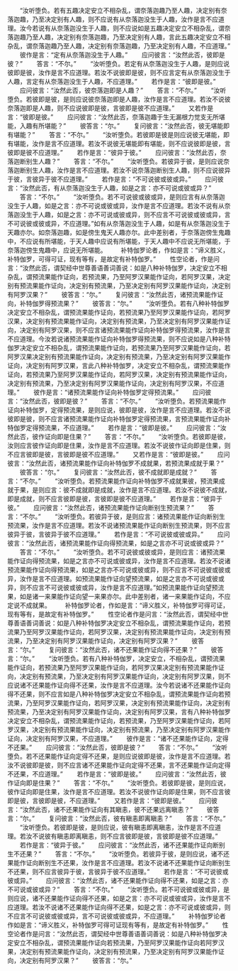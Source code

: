 <!-- { "loadSidebar": true } -->
　　“汝听堕负。若有五趣决定安立不相杂乱，谓奈落迦趣乃至人趣，决定别有奈落迦趣，乃至决定别有人趣，则不应说有从奈落迦没生于人趣，汝作是言不应道理。汝今若说有从奈落迦没生于人趣，则不应说如是五趣决定安立不相杂乱，谓奈落迦趣乃至人趣，决定别有奈落迦趣，乃至决定别有人趣，言此五趣决定安立不相杂乱，谓奈落迦趣乃至人趣，决定别有奈落迦趣，乃至决定别有人趣，不应道理。”
　　彼作是言：“定有从奈落迦没生于人趣。”
　　应问彼言：“汝然此否，彼即是彼？”
　　答言：“不尔。”
　　“汝听堕负。若定有从奈落迦没生于人趣，是则应说彼即是彼，汝作是言不应道理。若汝不说彼即是彼，则不应言定有从奈落迦没生于人趣，言定有从奈落迦没生于人趣，不应道理。”
　　若作是言：“彼即是彼。”
　　应问彼言：“汝然此否，彼奈落迦即是人趣？”
　　答言：“不尔。”
　　“汝听堕负。若彼即是彼，是则应说彼奈落迦即是人趣，汝作是言不应道理。若汝不说彼奈落迦即是人趣，则不应说彼即是彼，言彼即是彼不应道理。”
　　又若作是言：“彼即是彼。”
　　应问彼言：“汝然此否，奈落迦趣于生无漏根力觉支无所堪能，入趣有所堪能？”
　　彼答言：“尔。”
　　复问彼言：“汝然此否，彼无堪能即有堪能？”
　　答言：“不尔。”
　　“汝听堕负。若彼即是彼是则应说彼无堪能，即有堪能，汝作是言不应道理。若汝不说彼无堪能即有堪能，则不应说彼即是彼，言彼即是彼不应道理。”
　　若作是言：“彼异于彼。”
　　应问彼言：“汝然此否，奈落迦断别生人趣？”
　　答言：“不尔。”
　　“汝听堕负。若彼异于彼，是则应说奈落迦断别生人趣，汝作是言不应道理。若汝不说奈落迦断别生人趣，则不应说彼异于彼，言彼异于彼不应道理。”
　　若作是言：“不可说彼或彼或异。”
　　应问彼言：“汝然此否，有从奈落迦没生于人趣，如是之言：亦不可说或彼或异？”
　　答言：“不尔。”
　　“汝听堕负。若不可说彼或彼或异，是则应言有从奈落迦没生于人趣，如是之言：亦不可说或彼或异，汝作是言不应道理。若汝不说有从奈落迦没生于人趣，如是之言：亦不可说或彼或异，则不应言不可说彼或彼或异，言不可说彼或彼或异，不应道理。”如有从奈落迦没生于人趣，如是有从奈落迦没生于天趣亦尔。如奈落迦趣，如是傍生鬼天人趣亦尔。此中差别者，于奈落迦傍生鬼趣中，不应说有所堪能，于天人趣中应说有所堪能，于天人趣中不应说无所堪能，于奈落迦傍生鬼趣中，应说无所堪能。
　　补特伽罗论者，作如是言：“谛义胜义，补特伽罗，可得可证，现有等有，是故定有补特伽罗。”
　　性空论者，作是问言：“汝然此否，谓契经中世尊善语善词善说：如是八种补特伽罗，决定安立不相杂乱，谓预流果能作证向，若预流果，乃至阿罗汉果能作证向，若阿罗汉果，决定别有预流果能作证向，决定别有预流果，乃至决定别有阿罗汉果能作证向，决定别有阿罗汉果？”
　　彼答言：“尔。”
　　复问彼言：“汝然此否，诸预流果能作证向，补特伽罗得预流果？”
　　彼答言：“尔。”
　　“汝听堕负。若有八种补特伽罗决定安立不相杂乱，谓预流果能作证向，若预流果乃至阿罗汉果能作证向，若阿罗汉果，决定别有预流果能作证向，决定别有预流果，乃至决定别有阿罗汉果能作证向，决定别有阿罗汉果，则不应言诸预流果能作证向补特伽罗得预流果，汝作是言不应道理。今汝若说诸预流果能作证向补特伽罗得预流果，则不应说如是八种补特伽罗决定安立不相杂乱，谓预流果能作证向，若预流果乃至阿罗汉果能作证向，若阿罗汉果决定别有预流果能作证向，决定别有预流果，乃至决定别有阿罗汉果能作证向，决定别有阿罗汉果，言此八种补特伽罗，决定安立不相杂乱，谓预流果能作证向，若预流果乃至阿罗汉果能作证向，若阿罗汉果，决定别有预流果能作证向，决定别有预流果，乃至决定别有阿罗汉果能作证向，决定别有阿罗汉果，不应道理。”
　　彼作是言：“诸预流果能作证向补特伽罗定得预流果。”
　　应问彼言：“汝然此否，彼即是彼？”
　　答言：“不尔。”
　　“汝听堕负。若预流果能作证向补特伽罗，定得预流果，是则应说，彼即是彼，汝作是言不应道理。若汝不说彼即是彼，则不应言诸预流果能作证向补特伽罗定得预流果，言预流果能作证向补特伽罗定得预流果，不应道理。”
　　若作是言：“彼即是彼。”
　　应问彼言：“汝然此否，彼作证向即是住果？”
　　答言：“不尔。”
　　“汝听堕负。若彼即是彼，汝则应言彼作证向即是住果，汝作是言不应道理。若汝不说彼作证向即是住果，则不应言彼即是彼，言彼即是彼不应道理。”
　　又若作是言：“彼即是彼。”
　　应问彼言：“汝然此否，诸预流果能作证向补特伽罗不成就果，若预流果成就于果？”
　　彼答言：“尔。”
　　复问彼言：“汝然此否，彼不成就即是成就？”
　　答言：“不尔。”
　　“汝听堕负。若预流果能作证向补特伽罗不成就果彼，预流果成就于果，是则应言：彼不成就即是成就，汝作是言不应道理。若汝不说彼不成就，即是成就，则不应言彼即是彼，言彼即是彼不应道理。”
　　若作是言：“彼异于彼。”
　　应问彼言：“汝然此否，诸预流果能作证向断别生预流果？”
　　答言：“不尔。”
　　“汝听堕负。若彼异于彼，是则应言：诸预流果能作证向断别生预流果，汝作是言不应道理。若汝不说诸预流果能作证向断别生预流果，则不应言彼异于彼，言彼异于彼不应道理。”
　　若作是言：“不可说彼或彼或异。”
　　应问彼言：“汝然此否，诸预流果能作证向得预流果，如是之言亦不可说或彼或异？”
　　答言：“不尔。”
　　“汝听堕负。若不可说彼或彼或异，是则应言：诸预流果能作证向得预流果，如是之言亦不可说或彼或异，汝作是言不应道理。若汝不说诸预流果能作证向得预流果，如是之言亦不可说或彼或异，则不应言不可说彼或彼或异，汝作是言不应道理。如预流果能作证向望预流果，如是之言亦不可说或彼或异，则不应言不可说彼或彼或异，汝作是言不应道理。”如预流果能作证向望预流果，如是诸一来果能作证向望一来果亦尔。此中差别者，诸一来果能作证向，不应定说不成就果。
　　补特伽罗论者，作如是言：“谛义胜义，补特伽罗可得可证，现有等有，是故定有补特伽罗。”
　　性空论者作是问言：“汝然此否，谓契经中世尊善语善词善说：如是八种补特伽罗决定安立不相杂乱，谓预流果能作证向，若预流果乃至阿罗汉果能作证向，若阿罗汉果，决定别有预流果能作证向，决定别有预流果，乃至决定别有阿罗汉果能作证向，决定别有阿罗汉果？”
　　彼答言：“尔。”
　　复问彼言：“汝然此否，诸不还果能作证向得不还果？”
　　彼答言：“尔。”
　　“汝听堕负。若有八种补特伽罗，决定安立，不相杂乱，谓预流果能作证向，若预流果乃至阿罗汉果能作证向，若阿罗汉果决定别有预流果能作证向，决定别有预流果，乃至决定别有阿罗汉果能作证向，决定别有阿罗汉果，则不应说诸不还果能作证向得不还果，汝作是言不应道理。汝今若说诸不还果能作证向得不还果，则不应言如是八种补特伽罗决定安立不相杂乱，谓预流果能作证向若预流果，乃至阿罗汉果能作证向，若阿罗汉果，决定别有预流果能作证向，决定别有预流果，乃至决定别有阿罗汉果能作证向，决定别有阿罗汉果，言有八种补特伽罗决定安立不相杂乱，谓预流果能作证向，若预流果，乃至阿罗汉果能作证向，若阿罗汉果，决定别有预流果能作证向，决定别有预流果，乃至决定别有阿罗汉果能作证向，决定别有阿罗汉果，不应道理。”
　　彼作是言：“诸不还果能作证向，定得不还果。”
　　应问彼言：“汝然此否，彼即是彼？”
　　答言：“不尔。”
　　“汝听堕负。若不还果能作证向定得不还果，是则应说彼即是彼，汝作是言不应道理。若汝不说彼即是彼，则不应言诸不还果能作证向定得不还果，言不还果能作证向定得不还果，不应道理。”
　　若作是言：“彼即是彼。”
　　应问彼言：“汝然此否，彼作证向即是住果？”
　　答言：“不尔。”
　　“汝听堕负。若彼即是彼，是则应说，彼作证向即是住果，汝作是言不应道理。若汝不说彼作证向即是住果，则不应言彼即是彼，言彼即是彼，不应道理。”
　　又若作是言：“彼即是彼。”
　　应问彼言：“汝然此否，诸不还果能作证向有其瞋恚，彼不还果远离瞋恚？”
　　彼答言：“尔。”
　　复问彼言：“汝然此否，彼有瞋恚即离瞋恚？”
　　答言：“不尔。”
　　“汝听堕负。若彼即是彼，是则应说，彼有瞋恚即离瞋恚，汝作是言不应道理。若汝不说彼有瞋恚即离瞋恚，则不应言彼即是彼，言彼即是彼不应道理。”
　　若作是言：“彼异于彼。”
　　应问彼言：“汝然此否，诸不还果能作证向断别生不还果？”
　　答言：“不尔。”
　　“汝听堕负。若彼异于彼，是则应说，诸不还果能作证向断别生不还果，汝作是言不应道理。若汝不说诸不还果能作证向断别生不还果，则不应言彼异于彼，言彼异于彼不应道理。”
　　若作是言：“不可说彼或彼或异。”
　　应问彼言：“汝然此否，诸不还果能作证向得不还果，如是之言：亦不可说或彼或异？”
　　答言：“不尔。”
　　“汝听堕负。若不可说彼或彼或异，是则应说，诸不还果能作证向得不还果，如是之言：亦不可说或彼或异，汝作是言不应道理。若汝不说诸不还果能作证向得不还果，如是之言：亦不可说或彼或异，则不应言不可说彼或彼或异，言不可说彼或彼或异，不应道理。”
　　补特伽罗论者作如是言：“谛义胜义，补特伽罗可得可证现有等有，是故定有补特伽罗。”
　　性空论者作是问言：“汝然此否，谓契经中世尊善语善词善说：如是八种补特伽罗决定安立不相杂乱，谓预流果能作证向若预流果，乃至阿罗汉果能作证向若阿罗汉果，决定别有预流果能作证向，决定别有预流果，乃至决定别有阿罗汉果能作证向，决定别有阿罗汉果？”
　　彼答言：“尔。”

